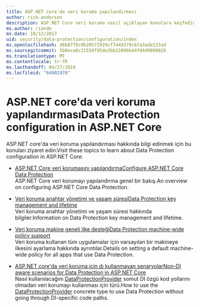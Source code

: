```yaml
---
title: ASP.NET core'da veri koruma yapılandırması
author: rick-anderson
description: ASP.NET Core veri koruma nasıl açıklayan konulara keşfedin.
ms.author: riande
ms.date: 10/12/2017
uid: security/data-protection/configuration/index
ms.openlocfilehash: d6b87f8c0b20572929cf7449379c6fa3ade123ad
ms.sourcegitcommit: 5b0eca8c21550f95de3bb21096bd4fd4d9098026
ms.translationtype: MT
ms.contentlocale: tr-TR
ms.lasthandoff: 04/27/2019
ms.locfileid: "64902978"
---
```

# <a name="data-protection-configuration-in-aspnet-core"></a><span data-ttu-id="6cb02-103">ASP.NET core'da veri koruma yapılandırması</span><span class="sxs-lookup"><span data-stu-id="6cb02-103">Data Protection configuration in ASP.NET Core</span></span>

<span data-ttu-id="6cb02-104">ASP.NET core'da veri koruma yapılandırması hakkında bilgi edinmek için bu konuları ziyaret edin:</span><span class="sxs-lookup"><span data-stu-id="6cb02-104">Visit these topics to learn about Data Protection configuration in ASP.NET Core:</span></span>

* [<span data-ttu-id="6cb02-105">ASP.NET Core veri korumasını yapılandırma</span><span class="sxs-lookup"><span data-stu-id="6cb02-105">Configure ASP.NET Core Data Protection</span></span>](xref:security/data-protection/configuration/overview)  
  <span data-ttu-id="6cb02-106">ASP.NET Core veri korumayı yapılandırma genel bir bakış.</span><span class="sxs-lookup"><span data-stu-id="6cb02-106">An overview on configuring ASP.NET Core Data Protection.</span></span>

* [<span data-ttu-id="6cb02-107">Veri koruma anahtar yönetimi ve yaşam süresi</span><span class="sxs-lookup"><span data-stu-id="6cb02-107">Data Protection key management and lifetime</span></span>](xref:security/data-protection/configuration/default-settings)  
  <span data-ttu-id="6cb02-108">Veri koruma anahtar yönetimi ve yaşam süresi hakkında bilgiler.</span><span class="sxs-lookup"><span data-stu-id="6cb02-108">Information on Data Protection key management and lifetime.</span></span>

* [<span data-ttu-id="6cb02-109">Veri koruma makine geneli ilke desteği</span><span class="sxs-lookup"><span data-stu-id="6cb02-109">Data Protection machine-wide policy support</span></span>](xref:security/data-protection/configuration/machine-wide-policy)  
  <span data-ttu-id="6cb02-110">Veri koruma kullanan tüm uygulamalar için varsayılan bir makineye ilkesini ayarlama hakkında ayrıntılar.</span><span class="sxs-lookup"><span data-stu-id="6cb02-110">Details on setting a default machine-wide policy for all apps that use Data Protection.</span></span>

* [<span data-ttu-id="6cb02-111">ASP.NET core'da veri koruma için dı kullanmayan senaryolar</span><span class="sxs-lookup"><span data-stu-id="6cb02-111">Non-DI aware scenarios for Data Protection in ASP.NET Core</span></span>](xref:security/data-protection/configuration/non-di-scenarios)  
  <span data-ttu-id="6cb02-112">Nasıl kullanılacağını [DataProtectionProvider](/dotnet/api/Microsoft.AspNetCore.DataProtection.DataProtectionProvider) somut DI özgü kod yollarını olmadan veri korumayı kullanması için türü.</span><span class="sxs-lookup"><span data-stu-id="6cb02-112">How to use the [DataProtectionProvider](/dotnet/api/Microsoft.AspNetCore.DataProtection.DataProtectionProvider) concrete type to use Data Protection without going through DI-specific code paths.</span></span>
